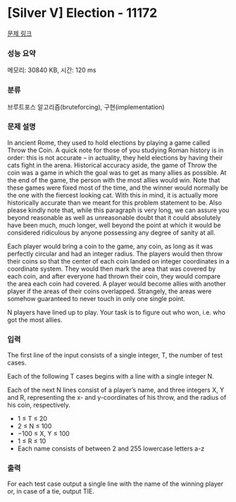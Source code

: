 # [Silver V] Election - 11172 

[문제 링크](https://www.acmicpc.net/problem/11172) 

### 성능 요약

메모리: 30840 KB, 시간: 120 ms

### 분류

브루트포스 알고리즘(bruteforcing), 구현(implementation)

### 문제 설명

<p>In ancient Rome, they used to hold elections by playing a game called Throw the Coin. A quick note for those of you studying Roman history is in order: this is not accurate – in actuality, they held elections by having their cats fight in the arena. Historical accuracy aside, the game of Throw the coin was a game in which the goal was to get as many allies as possible. At the end of the game, the person with the most allies would win. Note that these games were fixed most of the time, and the winner would normally be the one with the fiercest looking cat. With this in mind, it is actually more historically accurate than we meant for this problem statement to be. Also please kindly note that, while this paragraph is very long, we can assure you beyond reasonable as well as unreasonable doubt that it could absolutely have been much, much longer, well beyond the point at which it would be considered ridiculous by anyone possessing any degree of sanity at all.</p>

<p>Each player would bring a coin to the game, any coin, as long as it was perfectly circular and had an integer radius. The players would then throw their coins so that the center of each coin landed on integer coordinates in a coordinate system. They would then mark the area that was covered by each coin, and after everyone had thrown their coin, they would compare the area each coin had covered. A player would become allies with another player if the areas of their coins overlapped. Strangely, the areas were somehow guaranteed to never touch in only one single point.</p>

<p>N players have lined up to play. Your task is to figure out who won, i.e. who got the most allies.</p>

### 입력 

 <p>The first line of the input consists of a single integer, T, the number of test cases.</p>

<p>Each of the following T cases begins with a line with a single integer N.</p>

<p>Each of the next N lines consist of a player’s name, and three integers X, Y and R, representing the x- and y-coordinates of his throw, and the radius of his coin, respectively.</p>

<ul>
	<li>1 ≤ T ≤ 20</li>
	<li>2 ≤ N ≤ 100</li>
	<li>−100 ≤ X, Y ≤ 100</li>
	<li>1 ≤ R ≤ 10</li>
	<li>Each name consists of between 2 and 255 lowercase letters a-z</li>
</ul>

### 출력 

 <p>For each test case output a single line with the name of the winning player or, in case of a tie, output TIE.</p>

